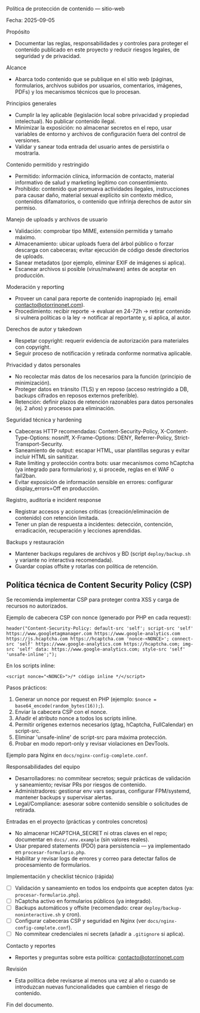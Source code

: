 Política de protección de contenido — sitio-web

Fecha: 2025-09-05

Propósito
- Documentar las reglas, responsabilidades y controles para proteger el contenido publicado en este proyecto y reducir riesgos legales, de seguridad y de privacidad.

Alcance
- Abarca todo contenido que se publique en el sitio web (páginas, formularios, archivos subidos por usuarios, comentarios, imágenes, PDFs) y los mecanismos técnicos que lo procesan.

Principios generales
- Cumplir la ley aplicable (legislación local sobre privacidad y propiedad intelectual). No publicar contenido ilegal.
- Minimizar la exposición: no almacenar secretos en el repo, usar variables de entorno y archivos de configuración fuera del control de versiones.
- Validar y sanear toda entrada del usuario antes de persistirla o mostrarla.

Contenido permitido y restringido
- Permitido: información clínica, información de contacto, material informativo de salud y marketing legítimo con consentimiento.
- Prohibido: contenido que promueva actividades ilegales, instrucciones para causar daño, material sexual explícito sin contexto médico, contenidos difamatorios, o contenido que infrinja derechos de autor sin permiso.

Manejo de uploads y archivos de usuario
- Validación: comprobar tipo MIME, extensión permitida y tamaño máximo.
- Almacenamiento: ubicar uploads fuera del árbol público o forzar descarga con cabeceras; evitar ejecución de código desde directorios de uploads.
- Sanear metadatos (por ejemplo, eliminar EXIF de imágenes si aplica).
- Escanear archivos si posible (virus/malware) antes de aceptar en producción.

Moderación y reporting
- Proveer un canal para reporte de contenido inapropiado (ej. email contacto@otorrinonet.com).
- Procedimiento: recibir reporte → evaluar en 24-72h → retirar contenido si vulnera políticas o la ley → notificar al reportante y, si aplica, al autor.

Derechos de autor y takedown
- Respetar copyright: requerir evidencia de autorización para materiales con copyright.
- Seguir proceso de notificación y retirada conforme normativa aplicable.

Privacidad y datos personales
- No recolectar más datos de los necesarios para la función (principio de minimización).
- Proteger datos en tránsito (TLS) y en reposo (acceso restringido a DB, backups cifrados en reposos externos preferible).
- Retención: definir plazos de retención razonables para datos personales (ej. 2 años) y procesos para eliminación.

Seguridad técnica y hardening
- Cabeceras HTTP recomendadas: Content-Security-Policy, X-Content-Type-Options: nosniff, X-Frame-Options: DENY, Referrer-Policy, Strict-Transport-Security.
- Saneamiento de output: escapar HTML, usar plantillas seguras y evitar incluir HTML sin sanitizar.
- Rate limiting y protección contra bots: usar mecanismos como hCaptcha (ya integrado para formularios) y, si procede, reglas en el WAF o fail2ban.
- Evitar exposición de información sensible en errores: configurar display_errors=Off en producción.

Registro, auditoría e incident response
- Registrar accesos y acciones críticas (creación/eliminación de contenido) con retención limitada.
- Tener un plan de respuesta a incidentes: detección, contención, erradicación, recuperación y lecciones aprendidas.

Backups y restauración
- Mantener backups regulares de archivos y BD (script `deploy/backup.sh` y variante no interactiva recomendada).
- Guardar copias offsite y rotarlas con política de retención.

Política técnica de Content Security Policy (CSP)
----------------------------------------------
Se recomienda implementar CSP para proteger contra XSS y carga de recursos no autorizados.

Ejemplo de cabecera CSP con nonce (generado por PHP en cada request):

	header("Content-Security-Policy: default-src 'self'; script-src 'self' https://www.googletagmanager.com https://www.google-analytics.com https://js.hcaptcha.com https://hcaptcha.com 'nonce-<NONCE>'; connect-src 'self' https://www.google-analytics.com https://hcaptcha.com; img-src 'self' data: https://www.google-analytics.com; style-src 'self' 'unsafe-inline';");

En los scripts inline:

	<script nonce="<NONCE>">/* código inline */</script>

Pasos prácticos:
1. Generar un nonce por request en PHP (ejemplo: `$nonce = base64_encode(random_bytes(16));`).
2. Enviar la cabecera CSP con el nonce.
3. Añadir el atributo nonce a todos los scripts inline.
4. Permitir orígenes externos necesarios (gtag, hCaptcha, FullCalendar) en script-src.
5. Eliminar 'unsafe-inline' de script-src para máxima protección.
6. Probar en modo report-only y revisar violaciones en DevTools.

Ejemplo para Nginx en `docs/nginx-config-complete.conf`.

Responsabilidades del equipo
- Desarrolladores: no commitear secretos; seguir prácticas de validación y saneamiento; revisar PRs por riesgos de contenido.
- Administradores: gestionar env vars seguras, configurar FPM/systemd, mantener backups y supervisar alertas.
- Legal/Compliance: asesorar sobre contenido sensible o solicitudes de retirada.

Entradas en el proyecto (prácticas y controles concretos)
- No almacenar HCAPTCHA_SECRET ni otras claves en el repo; documentar en `docs/.env.example` (sin valores reales).
- Usar prepared statements (PDO) para persistencia — ya implementado en `procesar-formulario.php`.
- Habilitar y revisar logs de errores y correo para detectar fallos de procesamiento de formularios.

Implementación y checklist técnico (rápida)
- [ ] Validación y saneamiento en todos los endpoints que acepten datos (ya: `procesar-formulario.php`).
- [ ] hCaptcha activo en formularios públicos (ya integrado).
- [ ] Backups automáticos y offsite (recomendado: crear `deploy/backup-noninteractive.sh` y cron).
- [ ] Configurar cabeceras CSP y seguridad en Nginx (ver `docs/nginx-config-complete.conf`).
- [ ] No commitear credenciales ni secrets (añadir a `.gitignore` si aplica).

Contacto y reportes
- Reportes y preguntas sobre esta política: contacto@otorrinonet.com

Revisión
- Esta política debe revisarse al menos una vez al año o cuando se introduzcan nuevas funcionalidades que cambien el riesgo de contenido.

Fin del documento.
